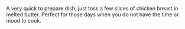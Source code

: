 A very quick to prepare dish, just toss a few slices of chicken breast in melted butter. Perfect for those days when you do not have the time or mood to cook.